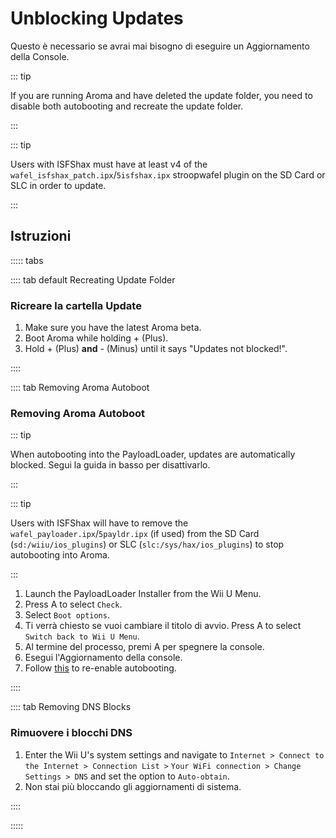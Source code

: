 # Unblocking Updates

Questo è necessario se avrai mai bisogno di eseguire un Aggiornamento della Console.

::: tip

If you are running Aroma and have deleted the update folder, you need to disable both autobooting and recreate the update folder.

:::

::: tip

Users with ISFShax must have at least v4 of the `wafel_isfshax_patch.ipx`/`5isfshax.ipx` stroopwafel plugin on the SD Card or SLC in order to update.

:::

## Istruzioni

::::: tabs

:::: tab default Recreating Update Folder

### Ricreare la cartella Update

1. Make sure you have the latest Aroma beta.
2. Boot Aroma while holding + (Plus).
3. Hold + (Plus) **and** - (Minus) until it says "Updates not blocked!".

::::

:::: tab Removing Aroma Autoboot

### Removing Aroma Autoboot

::: tip

When autobooting into the PayloadLoader, updates are automatically blocked. Segui la guida in basso per disattivarlo.

:::

::: tip

Users with ISFShax will have to remove the `wafel_payloader.ipx`/`5payldr.ipx` (if used) from the SD Card (`sd:/wiiu/ios_plugins`) or SLC (`slc:/sys/hax/ios_plugins`) to stop autobooting into Aroma.

:::

1. Launch the PayloadLoader Installer from the Wii U Menu.
2. Press A to select `Check`.
3. Select `Boot options`.
4. Ti verrà chiesto se vuoi cambiare il titolo di avvio. Press A to select `Switch back to Wii U Menu`.
5. Al termine del processo, premi A per spegnere la console.
6. Esegui l'Aggiornamento della console.
7. Follow [this](aroma/autobooting) to re-enable autobooting.

::::

:::: tab Removing DNS Blocks

### Rimuovere i blocchi DNS

1. Enter the Wii U's system settings and navigate to `Internet > Connect to the Internet > Connection List >`
  `Your WiFi connection > Change Settings > DNS` and set the option to `Auto-obtain`.
2. Non stai più bloccando gli aggiornamenti di sistema.

::::

:::::
